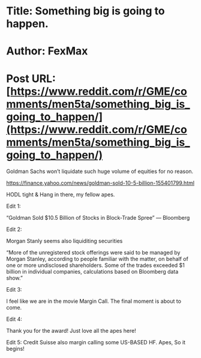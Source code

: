 # Title: Something big is going to happen.
# Author: FexMax
# Post URL: [https://www.reddit.com/r/GME/comments/men5ta/something_big_is_going_to_happen/](https://www.reddit.com/r/GME/comments/men5ta/something_big_is_going_to_happen/)


Goldman Sachs won’t liquidate such huge volume of equities for no reason. 

https://finance.yahoo.com/news/goldman-sold-10-5-billion-155401799.html

HODL tight & Hang in there, my fellow apes.

Edit 1:

“Goldman Sold $10.5 Billion of Stocks in Block-Trade Spree” — Bloomberg

Edit 2:

Morgan Stanly seems also liquiditing securities

“More of the unregistered stock offerings were said to be managed by Morgan Stanley, according to people familiar with the matter, on behalf of one or more undisclosed shareholders. Some of the trades exceeded $1 billion in individual companies, calculations based on Bloomberg data show.”

Edit 3:

I feel like we are in the movie Margin Call. The final moment is about to come.

Edit 4:

Thank you for the award! Just love all the apes here!

Edit 5:
Credit Suisse also margin calling some US-BASED HF. Apes, So it begins!